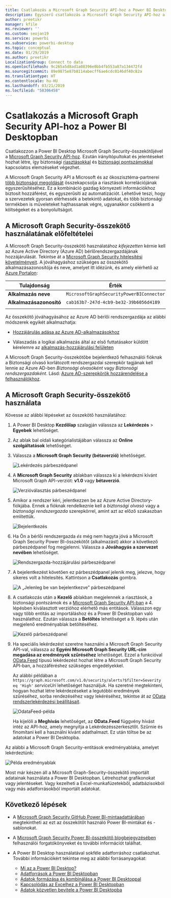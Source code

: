 ```yaml
---
title: Csatlakozás a Microsoft Graph Security API-hoz a Power BI Desktopban
description: Egyszerű csatlakozás a Microsoft Graph Security API-hoz a Power BI Desktopban
author: preetikr
manager: kfile
ms.reviewer: ''
ms.custom: seojan19
ms.service: powerbi
ms.subservice: powerbi-desktop
ms.topic: conceptual
ms.date: 01/29/2019
ms.author: preetikr
LocalizationGroup: Connect to data
ms.openlocfilehash: 9c265a5d8ad1a08396e0bb4fb553a87a134472fd
ms.sourcegitcommit: 89e9875e87b8114abecff6ae6cdc0146df40c82a
ms.translationtype: HT
ms.contentlocale: hu-HU
ms.lasthandoff: 03/21/2019
ms.locfileid: "58306458"
---
```

# <a name="connect-to-the-microsoft-graph-security-api-in-power-bi-desktop"></a>Csatlakozás a Microsoft Graph Security API-hoz a Power BI Desktopban

Csatlakozzon a Power BI Desktop Microsoft Graph Security-összekötőjével a [Microsoft Graph Security API-hoz](https://aka.ms/graphsecuritydocs). Ezután irányítópultokat és jelentéseket hozhat létre, így biztonsági [riasztásokkal](https://docs.microsoft.com/graph/api/resources/alert?view=graph-rest-1.0) és [biztonsági pontszámokkal](https://docs.microsoft.com/graph/api/resources/securescores?view=graph-rest-beta) kapcsolatos elemzéseket végezhet.

A Microsoft Graph Security API a Microsoft és az ökoszisztéma-partnerei [több biztonsági megoldását](https://aka.ms/graphsecurityalerts) összekapcsolja a riasztások korrelációjának egyszerűsítéséhez. Ez a kombináció gazdag környezeti információkhoz biztosít hozzáférést, és egyszerűsíti az automatizációt. Lehetővé teszi, hogy a szervezetek gyorsan elérhessék a betekintő adatokat, és több biztonsági termékben is műveleteket hajthassanak végre, ugyanakkor csökkenti a költségeket és a bonyolultságot.

## <a name="prerequisites-to-use-the-microsoft-graph-security-connector"></a>A Microsoft Graph Security-összekötő használatának előfeltételei

A Microsoft Graph Security-összekötő használatához *kifejezetten* kérnie kell az Azure Active Directory (Azure AD) bérlőrendszergazdájának hozzájárulását. Tekintse át a [Microsoft Graph Security hitelesítési követelményeit](https://aka.ms/graphsecurityauth).
A jóváhagyáshoz szükséges az összekötő alkalmazásazonosítója és neve, amelyet itt idézünk, és amely elérhető az [Azure Portalon](https://portal.azure.com):

| Tulajdonság | Érték |
|----------|-------|
| **Alkalmazás neve** | `MicrosoftGraphSecurityPowerBIConnector` |
| **Alkalmazásazonosító** | `cab163b7-247d-4cb9-be32-39b6056d4189` |
|||

Az összekötő jóváhagyásához az Azure AD bérlői rendszergazdája az alábbi módszerek egyikét alkalmazhatja:

* [Hozzájárulás adása az Azure AD-alkalmazásokhoz](https://docs.microsoft.com/azure/active-directory/develop/v2-permissions-and-consent)

* Válaszadás a logikai alkalmazás által az első futtatásakor küldött kérelemre az [alkalmazás-hozzájárulási felületen](https://docs.microsoft.com/azure/active-directory/develop/application-consent-experience)
   
A Microsoft Graph Security-összekötőbe bejelentkező felhasználói fióknak a Biztonsági olvasó korlátozott rendszergazdai szerepkör tagjának kell lennie az Azure AD-ben *Biztonsági olvasóként* vagy *Biztonsági rendszergazdaként*. Lásd: [Azure AD-szerepkörök hozzárendelése a felhasználókhoz](https://docs.microsoft.com/graph/security-authorization#assign-azure-ad-roles-to-users).

## <a name="using-the-microsoft-graph-security-connector"></a>A Microsoft Graph Security-összekötő használata

Kövesse az alábbi lépéseket az összekötő használatához:

1. A Power BI Desktop **Kezdőlap** szalagján válassza az **Lekérdezés** > **Egyebek** lehetőséget.
2. Az ablak bal oldali kategórialistájában válassza az **Online szolgáltatások** lehetőséget.
3. Válassza a **Microsoft Graph Security (bétaverzió)** lehetőséget.

    ![Lekérdezés párbeszédpanel](media/desktop-connect-graph-security/GetData.PNG)
    
4. A **Microsoft Graph Security** ablakban válassza ki a lekérdezni kívánt Microsoft Graph API-verziót: **v1.0** vagy **bétaverzió**.

    ![Verzióválasztás párbeszédpanel](media/desktop-connect-graph-security/selectVersion.PNG)
    
5. Amikor a rendszer kéri, jelentkezzen be az Azure Active Directory-fiókjába. Ennek a fióknak rendelkeznie kell a *biztonsági olvasó* vagy a *biztonsági rendszergazda* szerepkörrel, amint azt az előző szakaszban említettük.

    ![Bejelentkezés](media/desktop-connect-graph-security/SignIn.PNG) 
    
6. Ha Ön a bérlői rendszergazda *és* még nem hagyta jóvá a Microsoft Graph Security Power BI-összekötőt (alkalmazást) akkor a következő párbeszédpanel fog megjelenni. Válassza a **Jóváhagyás a szervezet nevében** lehetőséget.

    ![Rendszergazda-hozzájárulási párbeszédpanel](media/desktop-connect-graph-security/AdminConsent.PNG)
    
7. A bejelentkezést követően ez párbeszédpanel jelenik meg, jelezve, hogy sikeres volt a hitelesítés. Kattintson a **Csatlakozás** gombra.

    ![A „Jelenleg be van bejelentkezve” párbeszédpanel](media/desktop-connect-graph-security/SignedIn.PNG)
    
8. A csatlakozás után a **Kezelő** ablakban megjelennek a riasztások, a biztonsági pontszámok és a [Microsoft Graph Security API-ban](https://aka.ms/graphsecuritydocs) a 4. lépésben kiválasztott verzióhoz elérhető más entitások. Válasszon egy vagy több entitás az importáláshoz és a Power BI Desktopban való használathoz. Ezután válassza a **Betöltés** lehetőséget a 9. lépés után megjelenő eredményablak betöltéséhez.

    ![Kezelő párbeszédpanel](media/desktop-connect-graph-security/NavTable.PNG)
    
9. Ha speciális lekérdezést szeretne használni a Microsoft Graph Security API-val, válassza az **Egyéni Microsoft Graph Security URL-cím megadása az eredmények szűréséhez** lehetőséget. Ezzel a funkcióval [OData.Feed](https://docs.microsoft.com/power-bi/desktop-connect-odata) típusú lekérdezést hozhat létre a Microsoft Graph Security API-ban, a hozzáféréshez szükséges engedélyekkel.

   Az alábbi példában a `https://graph.microsoft.com/v1.0/security/alerts?$filter=Severity eq 'High'` *serviceUri* lehetőséget használjuk. Ha szeretné megtekinteni, hogyan hozhat létre lekérdezéseket a legutóbbi eredmények szűréséhez, sorba rendezéséhez vagy lekéréséhez, tekintse át az [OData rendszerlekérdezési beállításait](https://docs.microsoft.com/graph/query-parameters).

   ![OdataFeed-példa](media/desktop-connect-graph-security/ODataFeed.PNG)
    
   Ha kijelöli a **Meghívás** lehetőséget, az **OData.Feed** függvény hívást intéz az API-hoz, amely megnyitja a Lekérdezésszerkesztőt. Szűrnie és finomítani kell a használni kívánt adathalmazt. Ez után töltse be az adatokat a Power BI Desktopba.

Az alábbi a Microsoft Graph Security-entitások eredményablaka, amelyet lekérdeztünk:

   ![Példa eredményablak](media/desktop-connect-graph-security/Result.PNG)
    

Most már készen áll a Microsoft Graph-Security-összekötő importált adatainak használata a Power BI Desktopban. Létrehozhat grafikonokat vagy jelentéseket. Vagy kezelheti a Excel-munkafüzetekből, adatbázisokból vagy más adatforrásokból importált adatokat.

## <a name="next-steps"></a>Következő lépések
* A [Microsoft Graph Security GitHub Power BI-mintaadattárában](https://aka.ms/graphsecuritypowerbiconnectorsamples) megtekintheti az ezt az összekötőt használó Power BI-mintákat és -sablonokat.

* A [Microsoft Graph Security Power BI-összekötő blogbejegyzésében](https://aka.ms/graphsecuritypowerbiconnectorblogpost) felhasználói forgatókönyveket és további információt találhat.

* A Power BI Desktop használatával sokféle adatforráshoz csatlakozhat. További információkért tekintse meg az alábbi forrásanyagokat:

    * [Mi az a Power BI Desktop?](desktop-what-is-desktop.md)
    * [Adatforrások a Power BI Desktopban](desktop-data-sources.md)
    * [Adatok formázása és kombinálása a Power BI Desktoppal](desktop-shape-and-combine-data.md)
    * [Kapcsolódás az Excelhez a Power BI Desktopban](desktop-connect-excel.md)
    * [Adatok közvetlen bevitele a Power BI Desktopba](desktop-enter-data-directly-into-desktop.md)
